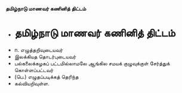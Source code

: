 **தமிழ்நாடு மாணவர் கணினித் திட்டம்**
- # தமிழ்நாடு மாணவர் கணினித் திட்டம்
- n. எழுத்தறிவுடையவர்
- இலக்கியத தொடர்புடையவர்
- பல்கலைக்கழகப் பட்டமில்லாமலே ஆங்கில சமயக் குழுவுக்குள் சேர்த்துக் கொள்ளப்பட்டவர்
- (பெ.) எழுதப்படிக்கத் தெரிந்த
- கல்வியறிவுள்ள.

